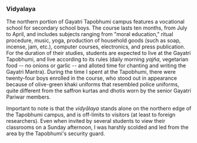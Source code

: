 ### Vidyalaya

The northern portion of Gayatri Tapobhumi campus features a vocational school for secondary school boys. The course lasts ten months, from July to April, and includes subjects ranging from "moral education," ritual procedure, music, yoga, production of household goods (such as soap, incense, jam, etc.), computer courses, electronics, and press publication. For the duration of their studies, students are expected to live at the Gayatri Tapobhumi, and live according to its rules (daily morning _yajña_, vegetarian food -- no onions or garlic -- and alloted time for chanting and writing the Gayatri Mantra). During the time I spent at the Tapobhumi, there were twenty-four boys enrolled in the course, who stood out in appearance because of olive-green khaki uniforms that resembled police uniforms, quite different from the saffron kurtas and dhotis worn by the senior Gayatri Pariwar members.

Important to note is that the _vidyālaya_ stands alone on the northern edge of the Tapobhumi campus, and is off-limits to visitors (at least to foreign researchers). Even when invited by several students to view their classrooms on a Sunday afternoon, I was harshly scolded and led from the area by the Tapobhumi's security guard.
